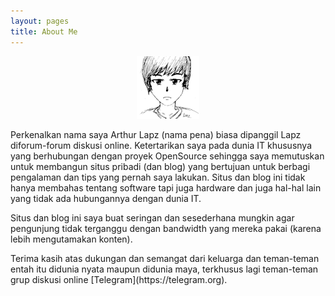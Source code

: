 ```yaml
---
layout: pages
title: About Me
---
```

<p align="center">
  <img src="https://raw.githubusercontent.com/arthurlapz/arthurlapz.github.io/master/img/profile.png" alt="Foto Profil"/>
</p>

<p align="justified">Perkenalkan nama saya Arthur Lapz (nama pena) biasa dipanggil Lapz diforum-forum diskusi online. Ketertarikan saya pada dunia IT khususnya yang berhubungan dengan proyek OpenSource sehingga saya memutuskan untuk membangun situs pribadi (dan blog) yang bertujuan untuk berbagi pengalaman dan tips yang pernah saya lakukan. Situs dan blog ini tidak hanya membahas tentang software tapi juga hardware dan juga hal-hal lain yang tidak ada hubungannya dengan dunia IT.</p>
<p align="justified">Situs dan blog ini saya buat seringan dan sesederhana mungkin agar pengunjung tidak terganggu dengan bandwidth yang mereka pakai (karena lebih mengutamakan konten).</p>
<p align="justified">Terima kasih atas dukungan dan semangat dari keluarga dan teman-teman entah itu didunia nyata maupun didunia maya, terkhusus lagi teman-teman grup diskusi online [Telegram](https://telegram.org).</p>
